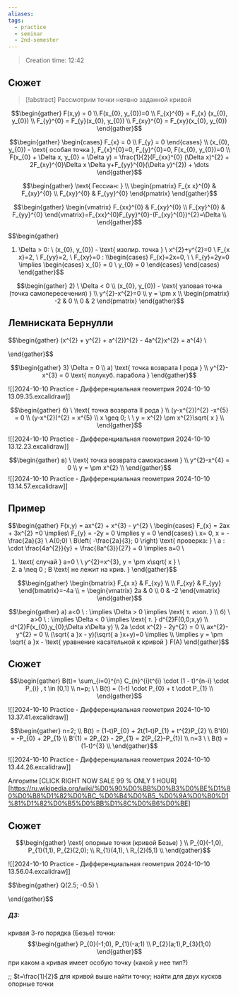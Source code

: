 ```yaml
---
aliases: 
tags:
  - practice
  - seminar
  - 2nd-semester
---
```


> Creation time: 12:42

## Сюжет

>[!abstract]  Рассмотрим точки неявно заданной кривой

$$\begin{gather}
F(x,y) = 0 \\
F(x_{0}, y_{0})=0 \\
F_{x}^{0} = F_{x} (x_{0}, y_{0}) \\
F_{y}^{0} = F_{y}(x_{0}, y_{0}) \\
F_{xy}^{0} = F_{xy}(x_{0}, y_{0})
\end{gather}$$

$$\begin{gather}
\begin{cases}
F_{x} = 0 \\
F_{y} = 0
\end{cases} \\
(x_{0}, y_{0}) - \text{ особая точка }, F_{x}^{0}=0, F_{y}^{0}=0, F(x_{0}, y_{0})=0 \\
F(x_{0} + \Delta x, y_{0} + \Delta y) = \frac{1}{2}(F_{xx}^{0} (\Delta x)^{2} + 2F_{xy}^{0}\Delta x \Delta y+F_{yy}^{0}(\Delta y)^{2}) + \dots
\end{gather}$$

$$\begin{gather}
\text{ Гессиан: }  \\
\begin{pmatrix}
F_{x x}^{0} & F_{xy}^{0}  \\
F_{xy}^{0} & F_{yy}^{0}
\end{pmatrix}
\end{gather}$$

$$\begin{gather}
\begin{vmatrix}
F_{xx}^{0}  & F_{xy}^{0} \\
F_{xy}^{0} & F_{yy}^{0}
\end{vmatrix}=F_{xx}^{0}F_{yy}^{0}-(F_{xy}^{0})^{2}=\Delta \\
\end{gather}$$

$$\begin{gather}
1) \Delta > 0: \\
(x_{0}, y_{0}) - \text{ изолир. точка } \\
x^{2}+y^{2}=0 \\
F_{x x}=2, \ F_{yy}=2, \ F_{xy}=0 : \\\begin{cases}
F_{x}=2x=0, \ \ F_{y}=2y=0 \implies \begin{cases}
x_{0} = 0 \\
y_{0} = 0
\end{cases}
\end{cases}
\end{gather}$$

$$\begin{gather}
2) \ \Delta < 0 \\
(x_{0}, y_{0}) - \text{ узловая точка (точка самопересечения) } \\
y^{2}-x^{2}=0 \\
y = \pm x \\
\begin{pmatrix}
-2 & 0 \\
0 & 2
\end{pmatrix} 
\end{gather}$$

## Лемниската Бернулли

$$\begin{gather}
(x^{2} + y^{2} + a^{2})^{2} - 4a^{2}x^{2} = a^{4} \\

\end{gather}$$

$$\begin{gather}
3) \Delta = 0 \\
a) \text{ точка возврата I рода }  \\
y^{2}-x^{3} = 0
\text{ полукуб. парабола } 
\end{gather}$$

![[2024-10-10 Practice - Дифференциальная геометрия 2024-10-10 13.09.35.excalidraw]]

$$\begin{gather}
б) \ \text{ точка возврата II рода } \\
(y-x^{2})^{2} -x^{5} = 0 \\
(y-x^{2})^{2} =  x^{5} \\
x \geq 0; \ \ y = x^{2} \pm x^{2}\sqrt{ x } \\
\end{gather}$$

![[2024-10-10 Practice - Дифференциальная геометрия 2024-10-10 13.12.23.excalidraw]]


$$\begin{gather}
в) \ \text{ точка возврата самокасания } \\
y^{2}-x^{4} = 0 \\
y = \pm x^{2} \\
\end{gather}$$
![[2024-10-10 Practice - Дифференциальная геометрия 2024-10-10 13.14.57.excalidraw]]

## Пример

$$\begin{gather}
F(x,y) =  ax^{2} + x^{3} - y^{2} \\
\begin{cases}
F_{x} = 2ax + 3x^{2} =0 \implies\\
F_{y} = -2y = 0 \implies y = 0
\end{cases} \\
x=  0, x = - \frac{2a}{3} \\
A(0;0) \\
B\left( -\frac{2a}{3}; 0 \right) \text{ проверка: }  \\
a : \cdot  \frac{4a^{2}}{y} + \frac{8a^{3}}{27} = 0 \implies a=0 \\
1) \text{ случай } a=0 \ \ y^{2}=x^{3}, y = \pm x\sqrt{ x } \\
2) a \neq 0 ; B \text{ не лежит на крив. } 
\end{gather}$$

$$\begin{gather}
\begin{bmatrix}
F_{x x}  &  F_{xy} \\ \\
F_{xy} & F_{yy}
\end{bmatrix}=-4a \\
= \begin{vmatrix}
2a & 0 \\
0 & -2
\end{vmatrix}
\end{gather}$$ 

$$\begin{gather}
a) a<0 \ : \implies \Delta > 0 \implies \text{ т. изол. } \\
б) \  a>0 \ : \implies \Delta < 0 \implies \text{ т. } d^{2}F(0,0;x,y) \\
d^{2}F(x_{0},y_{0};\Delta x\Delta y) \\
2a  \cdot  x^{2} - 2y^{2} = 0 \\
ax^{2}-y^{2} = 0 \\
(\sqrt{ a }x - y)(\sqrt{ a }x+y)=0 \implies \\
\implies y = \pm \sqrt{ a }x - \text{ уравнение касательной к кривой } F(A)
\end{gather}$$

## Сюжет

$$\begin{gather}
B(t)= \sum_{i=0}^{n} C_{n}^{i}t^{i} \cdot (1 - t)^{n-i}  \cdot  P_{i} , t \in  [0,1] \\
n=p; \ \ B(t) = (1-t) \cdot P_{0} + t \cdot P_{1} \\
\end{gather}$$

![[2024-10-10 Practice - Дифференциальная геометрия 2024-10-10 13.37.41.excalidraw]]

$$\begin{gather}
n=2; \\
B(t) = (1-t)P_{0} + 2t(1-t)P_{1} + t^{2}P_{2} \\
B'(0) = -P_{0} + 2P_{1}  \\
B'(1) = 2P_{2} - 2P_{1} = 2(P_{2}-P_{1}) \\
n=3 \ \ B(t) = (1-t)^{3} \\
\end{gather}$$

![[2024-10-10 Practice - Дифференциальная геометрия 2024-10-10 13.44.26.excalidraw]]

Алгоритм [CLICK RIGHT NOW SALE 99 % ONLY 1 HOUR][https://ru.wikipedia.org/wiki/%D0%90%D0%BB%D0%B3%D0%BE%D1%80%D0%B8%D1%82%D0%BC_%D0%B4%D0%B5_%D0%9A%D0%B0%D1%81%D1%82%D0%B5%D0%BB%D1%8C%D0%B6%D0%BE]

## Сюжет

$$\begin{gather}
\text{ опорные точки (кривой Безье) } \\ P_{0}(-1,0), P_{1}(1,1), P_{2}(2,0); \\
R_{1}(4,1), \ R_{2}(5,1) \\
\end{gather}$$

![[2024-10-10 Practice - Дифференциальная геометрия 2024-10-10 13.56.04.excalidraw]]

$$\begin{gather}
Q(2.5; -0.5) \\

\end{gather}$$
##### ДЗ:

кривая 3-го порядка (Безье)
точки: $$\begin{gather}
P_{0}(-1;0), P_{1}(-a;1) \\
P_{2}(a;1),P_{3}(1;0)
\end{gather}$$
при каком a кривая имеет особую точку (какой у нее тип?)

;;
$t=\frac{1}{2}$
для кривой выше найти точку; найти для двух кусков опорные точки




